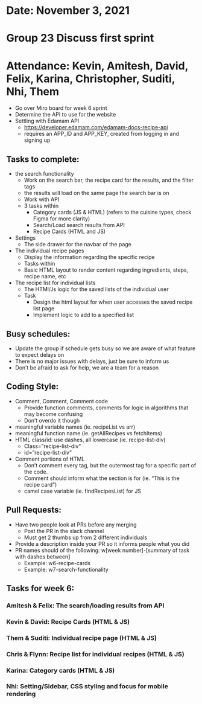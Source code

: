# Date: November 3, 2021
# Group 23 Discuss first sprint
# Attendance: Kevin, Amitesh, David, Felix, Karina, Christopher, Suditi, Nhi, Them

- Go over Miro board for week 6 sprint 
- Determine the API to use for the website
- Settling with Edamam API 
	- https://developer.edamam.com/edamam-docs-recipe-api
	- requires an APP_ID and APP_KEY, created from logging in and signing up

## Tasks to complete: 
 - the search functionality
	- Work on the search bar, the recipe card for the results, and the filter tags
	- the results will load on the same page the search bar is on
	- Work with API 
	- 3 tasks within
		- Category cards (JS & HTML) (refers to the cuisine types, check Figma for more clarity) 
		- Search/Load search results from API 
		- Recipe Cards (HTML and JS)  
 - Settings
	- The side drawer for the navbar of the page
 - The individual recipe pages
	- Display the information regarding the specific recipe
	- Tasks within
	- Basic HTML layout to render content regarding ingredients, steps, recipe name, etc 
 - The recipe list for individual lists
	- The HTMl/Js logic for the saved lists of the individual user
	- Task
		- Design the html layout for when user accesses the saved recipe list page
		- Implement logic to add to a specified list 
## Busy schedules: 
- Update the group if schedule gets busy so we are aware of what feature to expect delays on
- There is no major issues with delays, just be sure to inform us
- Don’t be afraid to ask for help, we are a team for a reason

## Coding Style:  
 - Comment, Comment, Comment code
	- Provide function comments, comments for logic in algorithms that may become confusing
	- Don’t overdo it though
 - meaningful variable names (ie. recipeList vs arr)
 - meaningful function name (ie. getAllRecipes vs fetchItems)
 - HTML class/id: use dashes, all lowercase (ie. recipe-list-div)
	- Class=”recipe-list-div”
	- id=”recipe-list-div”	
 - Comment portions  of HTML
	- Don’t comment every tag, but the outermost tag for a specific part of the code.
	- Comment should inform what the section is for (ie. “This is the recipe card”)
	- camel case variable (ie. findRecipesList) for JS

## Pull Requests:
 - Have two people look at PRs before any merging
	- Post the PR in the slack channel
	- Must get 2 thumbs up from 2 different individuals
 - Provide a description inside your PR so it informs people what you did 
 - PR names should of the following: w[week number]-[summary of task with dashes between]
	- Example: w6-recipe-cards
	- Example: w7-search-functionality

## Tasks for week 6: 

### Amitesh & Felix: The search/loading results from API
### Kevin & David: Recipe Cards (HTML & JS)
### Them & Suditi: Individual recipe page (HTML & JS)
### Chris & Flynn: Recipe list for individual recipes (HTML & JS)
### Karina: Category cards (HTML & JS)
### Nhi: Setting/Sidebar, CSS styling and focus for mobile rendering
	
